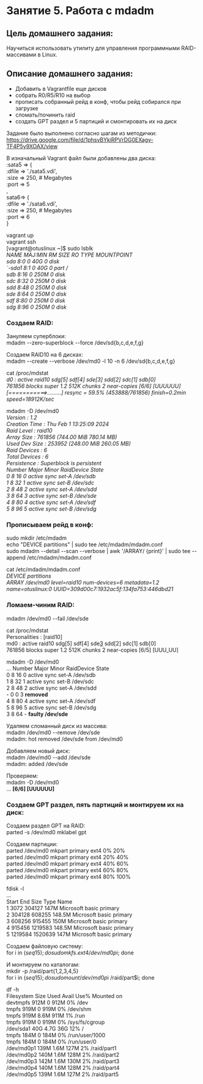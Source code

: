 # Занятие 5. Работа с mdadm

## Цель домашнего задания:  
Научиться использовать утилиту для управления программными RAID-массивами в Linux.

## Описание домашнего задания:  
- Добавить в Vagrantfile еще дисков
- собрать R0/R5/R10 на выбор
- прописать собранный рейд в конф, чтобы рейд собирался при загрузке
- сломать/починить raid
- создать GPT раздел и 5 партиций и смонтировать их на диск

Задание было выполнено согласно шагам из методички:  
https://drive.google.com/file/d/1phsvBYkiRPVrDG0EXagy-TF4P5y9XOAX/view

В изначальный Vagrant файл были добавлены два диска:  
   :sata5 => {  
      :dfile => './sata5.vdi',  
      :size => 250, # Megabytes  
      :port => 5  
   ,  
   sata6=> {  
      :dfile => './sata6.vdi',  
      :size => 250, # Megabytes  
      :port => 6  
   }  

vagrant up  
vagrant ssh  
[vagrant@otuslinux ~]$ sudo lsblk  
_NAME   MAJ:MIN RM  SIZE RO TYPE MOUNTPOINT  
sda      8:0    0   40G  0 disk  
`-sda1   8:1    0   40G  0 part /  
sdb      8:16   0  250M  0 disk  
sdc      8:32   0  250M  0 disk  
sdd      8:48   0  250M  0 disk  
sde      8:64   0  250M  0 disk  
sdf      8:80   0  250M  0 disk  
sdg      8:96   0  250M  0 disk_  

### Создаем RAID:  

Зануляем суперблоки:  
mdadm --zero-superblock --force /dev/sd{b,c,d,e,f,g}  

Создаем RAID10 на 6 дисках:  
mdadm --create --verbose /dev/md0 -l 10 -n 6 /dev/sd{b,c,d,e,f,g}  

cat /proc/mdstat  
_d0 : active raid10 sdg[5] sdf[4] sde[3] sdd[2] sdc[1] sdb[0]  
      761856 blocks super 1.2 512K chunks 2 near-copies [6/6] [UUUUUU]  
      [===========>.........]  resync = 59.5% (453888/761856) finish=0.2min speed=18912K/sec_  

mdadm -D /dev/md0  
  _Version : 1.2  
     Creation Time : Thu Feb  1 13:25:09 2024  
        Raid Level : raid10  
        Array Size : 761856 (744.00 MiB 780.14 MB)  
     Used Dev Size : 253952 (248.00 MiB 260.05 MB)  
      Raid Devices : 6  
     Total Devices : 6  
       Persistence : Superblock is persistent  
   Number   Major   Minor   RaidDevice State  
       0       8       16        0      active sync set-A   /dev/sdb  
       1       8       32        1      active sync set-B   /dev/sdc  
       2       8       48        2      active sync set-A   /dev/sdd  
       3       8       64        3      active sync set-B   /dev/sde  
       4       8       80        4      active sync set-A   /dev/sdf  
       5       8       96        5      active sync set-B   /dev/sdg_  

### Прописываем рейд в конф:  
sudo mkdir /etc/mdadm  
echo "DEVICE partitions" | sudo tee /etc/mdadm/mdadm.conf  
sudo mdadm --detail --scan --verbose | awk '/ARRAY/ {print}' | sudo tee --append /etc/mdadm/mdadm.conf  

cat /etc/mdadm/mdadm.conf  
   _DEVICE partitions  
   ARRAY /dev/md0 level=raid10 num-devices=6 metadata=1.2 name=otuslinux:0 UUID=309d00c7:1932ac5f:134fa753:446dbd21_  

### Ломаем-чиним RAID:  
mdadm /dev/md0 --fail /dev/sde  

cat /proc/mdstat  
Personalities : [raid10]  
md0 : active raid10 sdg[5] sdf[4] sde[3](F) sdd[2] sdc[1] sdb[0]  
      761856 blocks super 1.2 512K chunks 2 near-copies [6/5] [UUU_UU]  

mdadm -D /dev/md0  
...
    Number   Major   Minor   RaidDevice State   
       0       8       16        0      active sync set-A   /dev/sdb  
       1       8       32        1      active sync set-B   /dev/sdc  
       2       8       48        2      active sync set-A   /dev/sdd  
       -       0        0        3      **removed**  
       4       8       80        4      active sync set-A   /dev/sdf  
       5       8       96        5      active sync set-B   /dev/sdg  
       3       8       64        -      **faulty   /dev/sde**   

Удаляем сломанный диск из массива:  
mdadm /dev/md0 --remove /dev/sde  
mdadm: hot removed /dev/sde from /dev/md0  

Добавляем новый диск:  
mdadm /dev/md0 --add /dev/sde  
mdadm: added /dev/sde  

Проверяем:  
mdadm -D /dev/md0  
... **[6/6] [UUUUUU]**  

### Создаем GPT раздел, пять партиций и монтируем их на диск:  

Создаем раздел GPT на RAID:  
parted -s /dev/md0 mklabel gpt  

Создаем партиции:  
parted /dev/md0 mkpart primary ext4 0% 20%  
parted /dev/md0 mkpart primary ext4 20% 40%  
parted /dev/md0 mkpart primary ext4 40% 60%  
parted /dev/md0 mkpart primary ext4 60% 80%  
parted /dev/md0 mkpart primary ext4 80% 100%  

fdisk -l  
...  
         Start          End    Size  Type            Name  
 1         3072       304127    147M  Microsoft basic primary  
 2       304128       608255  148.5M  Microsoft basic primary  
 3       608256       915455    150M  Microsoft basic primary  
 4       915456      1219583  148.5M  Microsoft basic primary  
 5      1219584      1520639    147M  Microsoft basic primary 

Создаем файловую систему:  
for i in $(seq 1 5); do sudo mkfs.ext4 /dev/md0p$i; done   

И монтируем по каталогам:  
mkdir -p /raid/part{1,2,3,4,5}  
for i in $(seq 1 5); do sudo mount /dev/md0p$i /raid/part$i; done  

df -h  
Filesystem      Size  Used Avail Use% Mounted on  
devtmpfs        912M     0  912M   0% /dev  
tmpfs           919M     0  919M   0% /dev/shm  
tmpfs           919M  8.6M  911M   1% /run  
tmpfs           919M     0  919M   0% /sys/fs/cgroup  
/dev/sda1        40G  4.7G   36G  12% /  
tmpfs           184M     0  184M   0% /run/user/1000  
tmpfs           184M     0  184M   0% /run/user/0  
/dev/md0p1      139M  1.6M  127M   2% /raid/part1  
/dev/md0p2      140M  1.6M  128M   2% /raid/part2  
/dev/md0p3      142M  1.6M  130M   2% /raid/part3  
/dev/md0p4      140M  1.6M  128M   2% /raid/part4  
/dev/md0p5      139M  1.6M  127M   2% /raid/part5   
